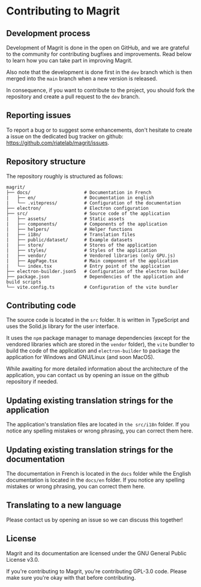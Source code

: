 # Contributing to Magrit

## Development process

Development of Magrit is done in the open on GitHub, and we are grateful to the community for contributing bugfixes and improvements. Read below to learn how you can take part in improving Magrit.

Also note that the development is done first in the `dev` branch which is then merged into the `main` branch when a new version is released.

In consequence, if you want to contribute to the project, you should fork the repository and create a pull request to the `dev` branch.

## Reporting issues

To report a bug or to suggest some enhancements, don't hesitate to create a issue on the dedicated bug tracker on github: https://github.com/riatelab/magrit/issues.

## Repository structure

The repository roughly is structured as follows:

```
magrit/
├── docs/                    # Documentation in French
|   ├── en/                  # Documentation in english
|   └── .vitepress/          # Configuration of the documentation
├── electron/                # Electron configuration
├── src/                     # Source code of the application
|   ├── assets/              # Static assets
|   ├── components/          # Components of the application
|   ├── helpers/             # Helper functions
|   ├── i18n/                # Translation files
|   ├── public/dataset/      # Example datasets
|   ├── store/               # Stores of the application
|   ├── styles/              # Styles of the application
|   ├── vendor/              # Vendored libraries (only GPU.js)
|   ├── AppPage.tsx          # Main component of the application
|   └── index.tsx            # Entry point of the application
├── electron-builder.json5   # Configuration of the electron builder
├── package.json             # Dependencies of the application and build scripts
└── vite.config.ts           # Configuration of the vite bundler 
```

## Contributing code

The source code is located in the `src` folder.
It is written in TypeScript and uses the Solid.js library for the user interface.

It uses the `npm` package manager to manage dependencies (except for the vendored libraries which are stored in the `vendor` folder),
the `vite` bundler to build the code of the application
and `electron-builder` to package the application for Windows and GNU/Linux (and soon MacOS).

While awaiting for more detailed information about the architecture of the application, you can 
contact us by opening an issue on the github repository if needed.

## Updating existing translation strings for the application

The application's translation files are located in `the src/i18n` folder.
If you notice any spelling mistakes or wrong phrasing, you can correct them here.

## Updating existing translation strings for the documentation

The documentation in French is located in the `docs` folder while the English documentation is located in the `docs/en` folder.
If you notice any spelling mistakes or wrong phrasing, you can correct them here.

## Translating to a new language

Please contact us by opening an issue so we can discuss this together!

## License

Magrit and its documentation are licensed under the GNU General Public License v3.0.

If you're contributing to Magrit, you're contributing GPL-3.0 code. Please make sure you're okay with that before contributing.